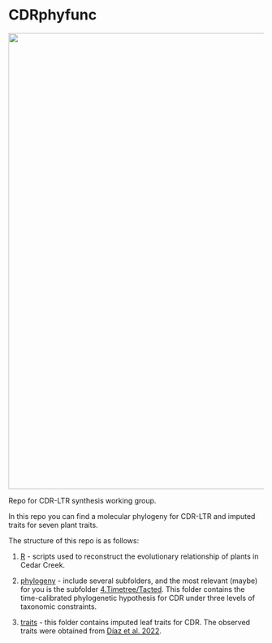 # CDRphyfunc

<img src="CDR_phylo_traits.png" width="900"/>

Repo for CDR-LTR synthesis working group.

In this repo you can find a molecular phylogeny for CDR-LTR and imputed traits for seven plant traits. 

The structure of this repo is as follows:

1) [R](https://github.com/jesusNPL/CDR_phyfunc/tree/main/R) - scripts used to reconstruct the evolutionary relationship of plants in Cedar Creek. 

2) [phylogeny](https://github.com/jesusNPL/CDR_phyfunc/tree/main/phylogeny) - include several subfolders, and the most relevant (maybe) for you is the subfolder [4.Timetree/Tacted](https://github.com/jesusNPL/CDR_phyfunc/tree/main/phylogeny/4.Timetree/Tacted). This folder contains the time-calibrated phylogenetic hypothesis for CDR under three levels of taxonomic constraints. 

3) [traits](https://github.com/jesusNPL/CDR_phyfunc/tree/main/traits) - this folder contains imputed leaf traits for CDR. The observed traits were obtained from [Díaz et al. 2022](https://www.nature.com/articles/s41597-022-01774-9). 
